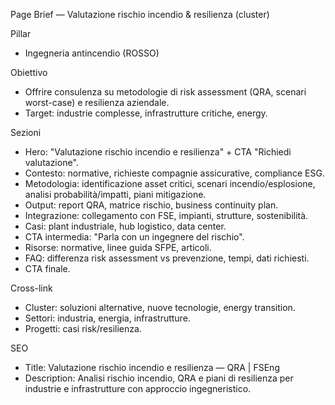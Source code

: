 Page Brief — Valutazione rischio incendio & resilienza (cluster)

Pillar
- Ingegneria antincendio (ROSSO)

Obiettivo
- Offrire consulenza su metodologie di risk assessment (QRA, scenari worst-case) e resilienza aziendale.
- Target: industrie complesse, infrastrutture critiche, energy.

Sezioni
- Hero: "Valutazione rischio incendio e resilienza" + CTA "Richiedi valutazione".
- Contesto: normative, richieste compagnie assicurative, compliance ESG.
- Metodologia: identificazione asset critici, scenari incendio/esplosione, analisi probabilità/impatti, piani mitigazione.
- Output: report QRA, matrice rischio, business continuity plan.
- Integrazione: collegamento con FSE, impianti, strutture, sostenibilità.
- Casi: plant industriale, hub logistico, data center.
- CTA intermedia: "Parla con un ingegnere del rischio".
- Risorse: normative, linee guida SFPE, articoli.
- FAQ: differenza risk assessment vs prevenzione, tempi, dati richiesti.
- CTA finale.

Cross-link
- Cluster: soluzioni alternative, nuove tecnologie, energy transition.
- Settori: industria, energia, infrastrutture.
- Progetti: casi risk/resilienza.

SEO
- Title: Valutazione rischio incendio e resilienza — QRA | FSEng
- Description: Analisi rischio incendio, QRA e piani di resilienza per industrie e infrastrutture con approccio ingegneristico.

